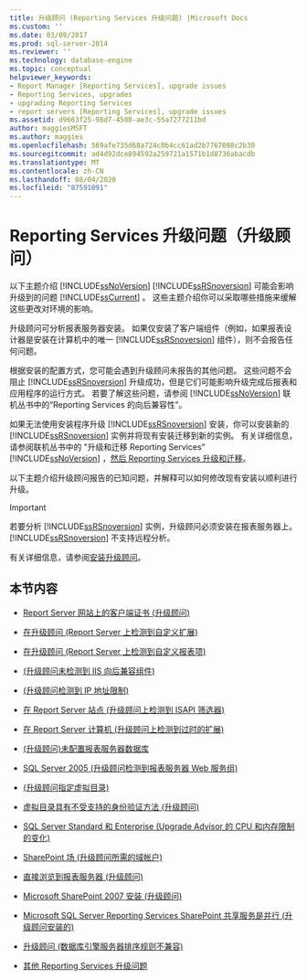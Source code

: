 ```yaml
---
title: 升级顾问 (Reporting Services 升级问题) |Microsoft Docs
ms.custom: ''
ms.date: 03/09/2017
ms.prod: sql-server-2014
ms.reviewer: ''
ms.technology: database-engine
ms.topic: conceptual
helpviewer_keywords:
- Report Manager [Reporting Services], upgrade issues
- Reporting Services, upgrades
- upgrading Reporting Services
- report servers [Reporting Services], upgrade issues
ms.assetid: d9663f25-98d7-4508-ae3c-55a7277211bd
author: maggiesMSFT
ms.author: maggies
ms.openlocfilehash: 569afe735d68a724c0b4cc61ad2b7767088c2b30
ms.sourcegitcommit: ad4d92dce894592a259721a1571b1d8736abacdb
ms.translationtype: MT
ms.contentlocale: zh-CN
ms.lasthandoff: 08/04/2020
ms.locfileid: "87591091"
---
```

# <a name="reporting-services-upgrade-issues-upgrade-advisor"></a>Reporting Services 升级问题（升级顾问）
  以下主题介绍 [!INCLUDE[ssNoVersion](../../includes/ssnoversion-md.md)] [!INCLUDE[ssRSnoversion](../../includes/ssrsnoversion-md.md)] 可能会影响升级到的问题 [!INCLUDE[ssCurrent](../../includes/sscurrent-md.md)] 。 这些主题介绍你可以采取哪些措施来缓解这些更改对环境的影响。  
  
 升级顾问可分析报表服务器安装。 如果仅安装了客户端组件（例如，如果报表设计器是安装在计算机中的唯一 [!INCLUDE[ssRSnoversion](../../includes/ssrsnoversion-md.md)] 组件），则不会报告任何问题。  
  
 根据安装的配置方式，您可能会遇到升级顾问未报告的其他问题。 这些问题不会阻止 [!INCLUDE[ssRSnoversion](../../includes/ssrsnoversion-md.md)] 升级成功，但是它们可能影响升级完成后报表和应用程序的运行方式。 若要了解这些问题，请参阅 [!INCLUDE[ssNoVersion](../../includes/ssnoversion-md.md)] 联机丛书中的“Reporting Services 的向后兼容性”。  
  
 如果无法使用安装程序升级 [!INCLUDE[ssRSnoversion](../../includes/ssrsnoversion-md.md)] 安装，你可以安装新的 [!INCLUDE[ssRSnoversion](../../includes/ssrsnoversion-md.md)] 实例并将现有安装迁移到新的实例。 有关详细信息，请参阅联机丛书中的 "升级和迁移 Reporting Services" [!INCLUDE[ssNoVersion](../../includes/ssnoversion-md.md)] ，[然后 Reporting Services 升级和迁移](../../reporting-services/install-windows/upgrade-and-migrate-reporting-services.md)。  
  
 以下主题介绍升级顾问报告的已知问题，并解释可以如何修改现有安装以顺利进行升级。  
  
> [!IMPORTANT]  
>  若要分析 [!INCLUDE[ssRSnoversion](../../includes/ssrsnoversion-md.md)] 实例，升级顾问必须安装在报表服务器上。 [!INCLUDE[ssRSnoversion](../../includes/ssrsnoversion-md.md)] 不支持远程分析。  
>   
>  有关详细信息，请参阅[安装升级顾问](../../../2014/sql-server/install/installing-upgrade-advisor.md)。  
  
## <a name="in-this-section"></a>本节内容  
  
-   [Report Server 网站上的客户端证书 &#40;升级顾问&#41;](../../../2014/sql-server/install/client-certificates-on-the-report-server-web-site-upgrade-advisor.md)  
  
-   [在升级顾问 &#40;Report Server 上检测到自定义扩展&#41;](../../../2014/sql-server/install/custom-extensions-were-detected-on-the-report-server-upgrade-advisor.md)  
  
-   [在升级顾问 &#40;Report Server 上检测到自定义报表项&#41;](../../../2014/sql-server/install/custom-report-items-were-detected-on-the-report-server-upgrade-advisor.md)  
  
-   [&#40;升级顾问未检测到 IIS 向后兼容组件&#41;](../../../2014/sql-server/install/iis-backward-compatibility-components-were-not-detected-upgrade-advisor.md)  
  
-   [&#40;升级顾问检测到 IP 地址限制&#41;](../../../2014/sql-server/install/ip-address-restriction-detected-upgrade-advisor.md)  
  
-   [在 Report Server 站点 &#40;升级顾问上检测到 ISAPI 筛选器&#41;](../../../2014/sql-server/install/isapi-filters-detected-on-the-report-server-site-upgrade-advisor.md)  
  
-   [在 Report Server 计算机 &#40;升级顾问上检测到过时的扩展&#41;](../../../2014/sql-server/install/obsolete-extensions-were-detected-on-the-report-server-computer-upgrade-advisor.md)  
  
-   [&#40;升级顾问&#41;未配置报表服务器数据库](../../../2014/sql-server/install/report-server-database-is-not-configured-upgrade-advisor.md)  
  
-   [SQL Server 2005 &#40;升级顾问检测到报表服务器 Web 服务组&#41;](../../../2014/sql-server/install/sql-server-2005-report-server-web-service-group-detected-upgrade-advisor.md)  
  
-   [&#40;升级顾问指定虚拟目录&#41;](../../../2014/sql-server/install/virtual-directories-are-unspecified-upgrade-advisor.md)  
  
-   [虚拟目录具有不受支持的身份验证方法 &#40;升级顾问&#41;](../../../2014/sql-server/install/virtual-directory-has-unsupported-authentication-method-upgrade-advisor.md)  
  
-   [SQL Server Standard 和 Enterprise &#40;Upgrade Advisor 的 CPU 和内存限制的变化&#41;](../../../2014/sql-server/install/cpu-memory-limits-changes-sql-server-standard-enterprise-upgrade-advisor.md)  
  
-   [SharePoint 场 &#40;升级顾问所需的域帐户&#41;](../../../2014/sql-server/install/domain-accounts-required-for-sharepoint-farm-upgrade-advisor.md)  
  
-   [直接浏览到报表服务器 &#40;升级顾问&#41;](../../../2014/sql-server/install/direct-browsing-to-report-server-upgrade-advisor.md)  
  
-   [Microsoft SharePoint 2007 安装 &#40;升级顾问&#41;](../../../2014/sql-server/install/microsoft-sharepoint-2007-is-installed-upgrade-advisor.md)  
  
-   [Microsoft SQL Server Reporting Services SharePoint 共享服务是并行 &#40;升级顾问安装的&#41;](../../../2014/sql-server/install/sql-server-reporting-services-sharepoint-shared-service-side-by-side-upgrade-advisor.md)  
  
-   [升级顾问 &#40;数据库引擎服务器排序规则不兼容&#41;](../../../2014/sql-server/install/incompatible-database-engine-server-collation-upgrade-advisor.md)  
  
-   [其他 Reporting Services 升级问题](../../../2014/sql-server/install/other-reporting-services-upgrade-issues.md)  
  
  
